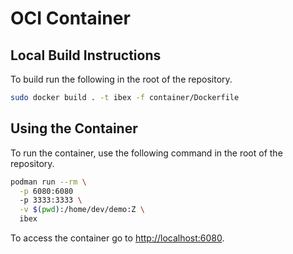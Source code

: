 # OCI Container

## Local Build Instructions

To build run the following in the root of the repository.

```sh
sudo docker build . -t ibex -f container/Dockerfile
```

## Using the Container

To run the container,
use the following command in the root of the repository.

```sh
podman run --rm \
  -p 6080:6080
  -p 3333:3333 \
  -v $(pwd):/home/dev/demo:Z \
  ibex
```

To access the container go to [http://localhost:6080](http://localhost:6080).
